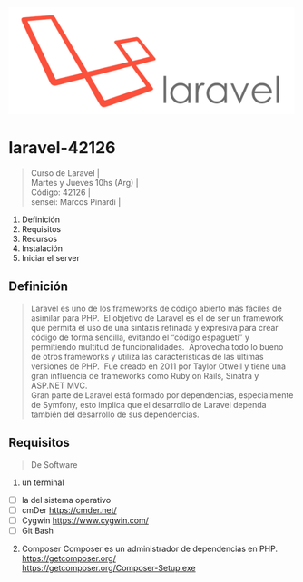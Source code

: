 ![logo de laravel](https://github.com/exegeses/laravel-42126/blob/main/imagenes/laravel-logo.png?raw=true)
# laravel-42126
> Curso de Laravel |  
> Martes y Jueves 10hs (Arg) |  
> Código: 42126 |  
> sensei: Marcos Pinardi |  

1. Definición
2. Requisitos
3. Recursos
4. Instalación
5. Iniciar el server

## Definición
> Laravel es uno de los frameworks de código abierto más fáciles de asimilar para PHP.  El objetivo de Laravel es el de ser un framework que permita el uso de una sintaxis refinada y expresiva para crear código de forma sencilla, evitando el “código espagueti” y permitiendo multitud de funcionalidades.  Aprovecha todo lo bueno de otros frameworks y utiliza las características de las últimas versiones de PHP.  Fue creado en 2011 por Taylor Otwell y tiene una gran influencia de frameworks como Ruby on Rails, Sinatra y ASP.NET MVC.  
> Gran parte de Laravel está formado por dependencias, especialmente de Symfony, esto implica que el desarrollo de Laravel dependa también del desarrollo de sus dependencias.  

## Requisitos

> De Software  

1. un terminal 
- [ ] la del sistema operativo  
- [ ] cmDer https://cmder.net/
- [ ] Cygwin https://www.cygwin.com/
- [ ] Git Bash

2. Composer 
 Composer es un administrador de dependencias en PHP.  
 https://getcomposer.org/  
 https://getcomposer.org/Composer-Setup.exe


